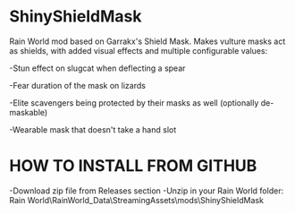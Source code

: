 # ShinyShieldMask
Rain World mod based on Garrakx's Shield Mask. Makes vulture masks act as shields, with added visual effects and multiple configurable values:

-Stun effect on slugcat when deflecting a spear

-Fear duration of the mask on lizards

-Elite scavengers being protected by their masks as well (optionally de-maskable)

-Wearable mask that doesn't take a hand slot


# HOW TO INSTALL FROM GITHUB

-Download zip file from Releases section
-Unzip in your Rain World folder: Rain World\RainWorld_Data\StreamingAssets\mods\ShinyShieldMask
